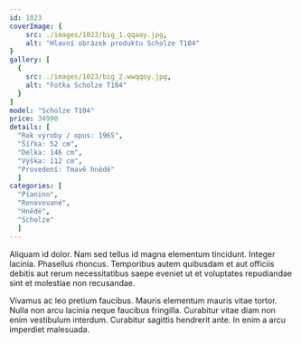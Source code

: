```yaml
---
id: 1023
coverImage: {
    src: ./images/1023/big_1.qqaay.jpg,
    alt: "Hlavní obrázek produktu Scholze T104"
}
gallery: [
  {
    src: ./images/1023/big_2.wwqqoy.jpg,
    alt: "Fotka Scholze T104"
  }
]
model: "Scholze T104"
price: 34990
details: [
  "Rok výroby / opus: 1965",
  "Šířka: 52 cm",
  "Délka: 146 cm",
  "Výška: 112 cm",
  "Provedení: Tmavě hnědé"
  ]
categories: [
  "Pianino",
  "Renovované",
  "Hnědé",
  "Scholze"
  ]
---
```


Aliquam id dolor. Nam sed tellus id magna elementum tincidunt. Integer lacinia. Phasellus rhoncus. Temporibus autem quibusdam et aut officiis debitis aut rerum necessitatibus saepe eveniet ut et voluptates repudiandae sint et molestiae non recusandae.

Vivamus ac leo pretium faucibus. Mauris elementum mauris vitae tortor. Nulla non arcu lacinia neque faucibus fringilla. Curabitur vitae diam non enim vestibulum interdum. Curabitur sagittis hendrerit ante. In enim a arcu imperdiet malesuada.